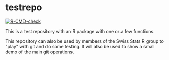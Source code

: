 # testrepo
<!-- badges: start -->
[![R-CMD-check](https://github.com/SwissStatsR/testrepo/actions/workflows/R-CMD-check.yaml/badge.svg)](https://github.com/SwissStatsR/testrepo/actions/workflows/R-CMD-check.yaml)
<!-- badges: end -->


This is a test repository with an R package with one or a few functions.  

This repository can also be used by members of the Swiss Stats R group to "play" with git and do some testing. It will also be used to show a small demo of the main git operations.
